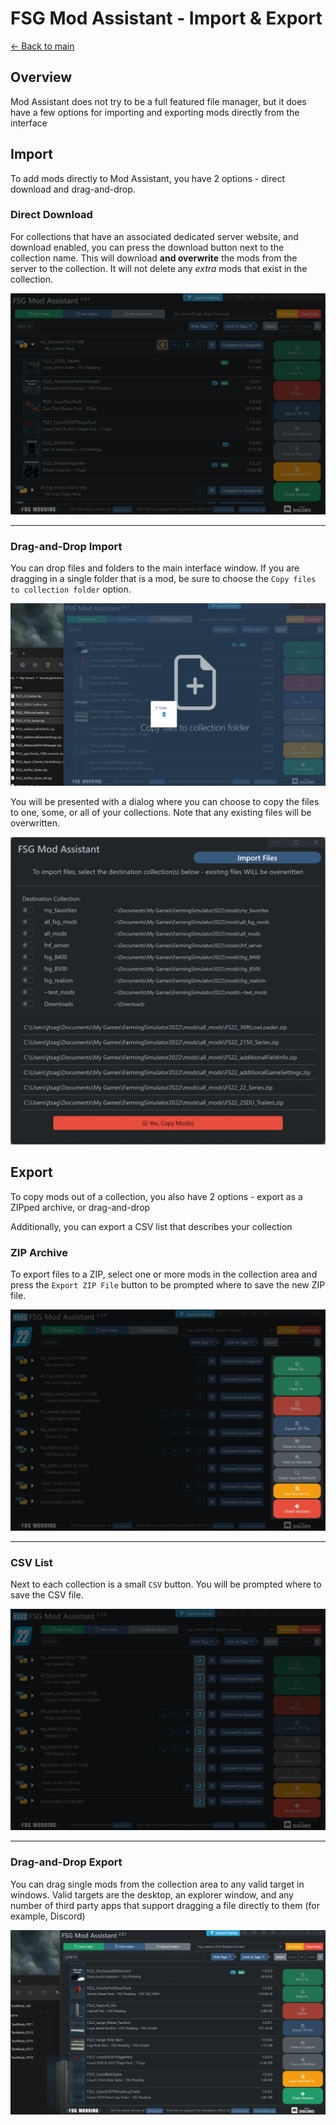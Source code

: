 # FSG Mod Assistant - Import & Export

[← Back to main](index.html)

## Overview

Mod Assistant does not try to be a full featured file manager, but it does have a few options for importing and exporting mods directly from the interface

## Import

To add mods directly to Mod Assistant, you have 2 options - direct download and drag-and-drop.

### Direct Download

For collections that have an associated dedicated server website, and download enabled, you can press the download button next to the collection name.  This will download **and overwrite** the mods from the server to the collection.  It will not delete any *extra* mods that exist in the collection.

![direct](img/import-001.webp)

---

### Drag-and-Drop Import

You can drop files and folders to the main interface window.  If you are dragging in a single folder that is a mod, be sure to choose the `Copy files to collection folder` option.

![drag in](img/import-002.webp)

You will be presented with a dialog where you can choose to copy the files to one, some, or all of your collections. Note that any existing files will be overwritten.

![drag in confirm](img/import-003.webp)

## Export

To copy mods out of a collection, you also have 2 options - export as a ZIPped archive, or drag-and-drop

Additionally, you can export a CSV list that describes your collection

### ZIP Archive

To export files to a ZIP, select one or more mods in the collection area and press the `Export ZIP File` button to be prompted where to save the new ZIP file.

![Alt text](img/ifacemap_side.webp)

---

### CSV List

Next to each collection is a small `CSV` button. You will be prompted where to save the CSV file.

![Alt text](img/export-001.webp)

---

### Drag-and-Drop Export

You can drag single mods from the collection area to any valid target in windows.  Valid targets are the desktop, an explorer window, and any number of third party apps that support dragging a file directly to them (for example, Discord)

![Alt text](img/export-002.webp)
